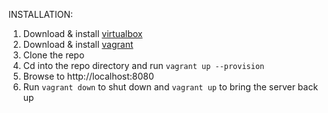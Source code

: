 INSTALLATION:

1. Download & install [virtualbox](https://www.virtualbox.org/)
2. Download & install [vagrant](https://www.vagrantup.com/)
3. Clone the repo
4. Cd into the repo directory and run `vagrant up --provision`
5. Browse to http://localhost:8080
6. Run `vagrant down` to shut down and `vagrant up` to bring the server back up
